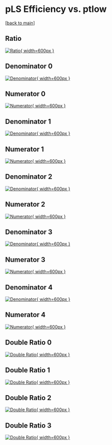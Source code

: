 # pLS Efficiency vs. ptlow

[[back to main](./)]



## Ratio

[![Ratio](../mtv/var/pLS_xtr_11_0_eff_ptlow.png){ width=600px }](../mtv/var/pLS_xtr_11_0_eff_ptlow.pdf)

## Denominator 0

[![Denominator](../mtv/den/pLS_xtr_11_0_eff_ptlow_den0.png){ width=600px }](../mtv/den/pLS_xtr_11_0_eff_ptlow_den0.pdf)

## Numerator 0

[![Numerator](../mtv/num/pLS_xtr_11_0_eff_ptlow_num0.png){ width=600px }](../mtv/num/pLS_xtr_11_0_eff_ptlow_num0.pdf)

## Denominator 1

[![Denominator](../mtv/den/pLS_xtr_11_0_eff_ptlow_den1.png){ width=600px }](../mtv/den/pLS_xtr_11_0_eff_ptlow_den1.pdf)

## Numerator 1

[![Numerator](../mtv/num/pLS_xtr_11_0_eff_ptlow_num1.png){ width=600px }](../mtv/num/pLS_xtr_11_0_eff_ptlow_num1.pdf)

## Denominator 2

[![Denominator](../mtv/den/pLS_xtr_11_0_eff_ptlow_den2.png){ width=600px }](../mtv/den/pLS_xtr_11_0_eff_ptlow_den2.pdf)

## Numerator 2

[![Numerator](../mtv/num/pLS_xtr_11_0_eff_ptlow_num2.png){ width=600px }](../mtv/num/pLS_xtr_11_0_eff_ptlow_num2.pdf)

## Denominator 3

[![Denominator](../mtv/den/pLS_xtr_11_0_eff_ptlow_den3.png){ width=600px }](../mtv/den/pLS_xtr_11_0_eff_ptlow_den3.pdf)

## Numerator 3

[![Numerator](../mtv/num/pLS_xtr_11_0_eff_ptlow_num3.png){ width=600px }](../mtv/num/pLS_xtr_11_0_eff_ptlow_num3.pdf)

## Denominator 4

[![Denominator](../mtv/den/pLS_xtr_11_0_eff_ptlow_den4.png){ width=600px }](../mtv/den/pLS_xtr_11_0_eff_ptlow_den4.pdf)

## Numerator 4

[![Numerator](../mtv/num/pLS_xtr_11_0_eff_ptlow_num4.png){ width=600px }](../mtv/num/pLS_xtr_11_0_eff_ptlow_num4.pdf)

## Double Ratio 0

[![Double Ratio](../mtv/ratio/pLS_xtr_11_0_eff_ptlow_ratio0.png){ width=600px }](../mtv/ratio/pLS_xtr_11_0_eff_ptlow_ratio0.pdf)

## Double Ratio 1

[![Double Ratio](../mtv/ratio/pLS_xtr_11_0_eff_ptlow_ratio1.png){ width=600px }](../mtv/ratio/pLS_xtr_11_0_eff_ptlow_ratio1.pdf)

## Double Ratio 2

[![Double Ratio](../mtv/ratio/pLS_xtr_11_0_eff_ptlow_ratio2.png){ width=600px }](../mtv/ratio/pLS_xtr_11_0_eff_ptlow_ratio2.pdf)

## Double Ratio 3

[![Double Ratio](../mtv/ratio/pLS_xtr_11_0_eff_ptlow_ratio3.png){ width=600px }](../mtv/ratio/pLS_xtr_11_0_eff_ptlow_ratio3.pdf)

